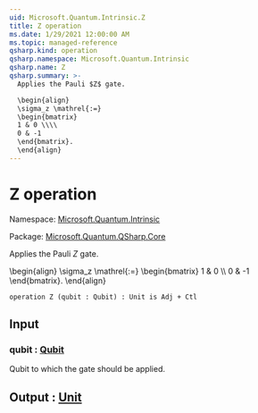 ```yaml
---
uid: Microsoft.Quantum.Intrinsic.Z
title: Z operation
ms.date: 1/29/2021 12:00:00 AM
ms.topic: managed-reference
qsharp.kind: operation
qsharp.namespace: Microsoft.Quantum.Intrinsic
qsharp.name: Z
qsharp.summary: >-
  Applies the Pauli $Z$ gate.

  \begin{align}
  \sigma_z \mathrel{:=}
  \begin{bmatrix}
  1 & 0 \\\\
  0 & -1
  \end{bmatrix}.
  \end{align}
---
```


# Z operation

Namespace: [Microsoft.Quantum.Intrinsic](xref:Microsoft.Quantum.Intrinsic)

Package: [Microsoft.Quantum.QSharp.Core](https://nuget.org/packages/Microsoft.Quantum.QSharp.Core)


Applies the Pauli $Z$ gate.\begin{align}\sigma_z \mathrel{:=}\begin{bmatrix}1 & 0 \\\\0 & -1\end{bmatrix}.\end{align}

```qsharp
operation Z (qubit : Qubit) : Unit is Adj + Ctl
```


## Input

### qubit : [Qubit](xref:microsoft.quantum.lang-ref.qubit)

Qubit to which the gate should be applied.



## Output : [Unit](xref:microsoft.quantum.lang-ref.unit)

